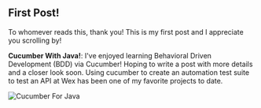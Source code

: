 ## First Post!


To whomever reads this, thank you! This is my first post and I appreciate you scrolling by!


**Cucumber With Java!**: I've enjoyed learning Behavioral Driven Development (BDD) via Cucumber! Hoping to write a post with more details and a closer look soon. Using cucumber to create an automation test suite to test an API at Wex has been one of my favorite projects to date.

![Cucumber For Java](https://mlegere1323.github.io/TheBlog/images/CucumberBook.jpg)
